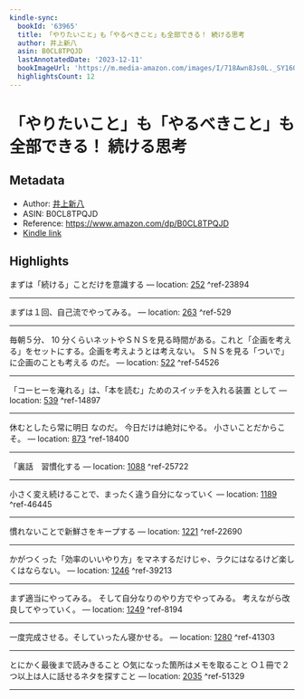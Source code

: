 ```yaml
---
kindle-sync:
  bookId: '63965'
  title: 「やりたいこと」も「やるべきこと」も全部できる！ 続ける思考
  author: 井上新八
  asin: B0CL8TPQJD
  lastAnnotatedDate: '2023-12-11'
  bookImageUrl: 'https://m.media-amazon.com/images/I/718Awn8Js0L._SY160.jpg'
  highlightsCount: 12
---
```

# 「やりたいこと」も「やるべきこと」も全部できる！ 続ける思考
## Metadata
* Author: [井上新八](https://www.amazon.comundefined)
* ASIN: B0CL8TPQJD
* Reference: https://www.amazon.com/dp/B0CL8TPQJD
* [Kindle link](kindle://book?action=open&asin=B0CL8TPQJD)

## Highlights
まずは「続ける」ことだけを意識する — location: [252](kindle://book?action=open&asin=B0CL8TPQJD&location=252) ^ref-23894

---
まずは１回、自己流でやってみる。 — location: [263](kindle://book?action=open&asin=B0CL8TPQJD&location=263) ^ref-529

---
毎朝５分、 10 分くらいネットやＳＮＳを見る時間がある。これと「企画を考える」をセットにする。企画を考えようとは考えない。 ＳＮＳを見る「ついで」に企画のことも考える のだ。 — location: [522](kindle://book?action=open&asin=B0CL8TPQJD&location=522) ^ref-54526

---
「コーヒーを淹れる」は、「本を読む」ためのスイッチを入れる装置 として — location: [539](kindle://book?action=open&asin=B0CL8TPQJD&location=539) ^ref-14897

---
休むとしたら常に明日 なのだ。 今日だけは絶対にやる。 小さいことだからこそ。 — location: [873](kindle://book?action=open&asin=B0CL8TPQJD&location=873) ^ref-18400

---
「裏話　習慣化する — location: [1088](kindle://book?action=open&asin=B0CL8TPQJD&location=1088) ^ref-25722

---
小さく変え続けることで、まったく違う自分になっていく — location: [1189](kindle://book?action=open&asin=B0CL8TPQJD&location=1189) ^ref-46445

---
慣れないことで新鮮さをキープする — location: [1221](kindle://book?action=open&asin=B0CL8TPQJD&location=1221) ^ref-22690

---
かがつくった「効率のいいやり方」をマネするだけじゃ、ラクにはなるけど楽しくはならない。 — location: [1246](kindle://book?action=open&asin=B0CL8TPQJD&location=1246) ^ref-39213

---
まず適当にやってみる。 そして自分なりのやり方でやってみる。 考えながら改良してやっていく。 — location: [1249](kindle://book?action=open&asin=B0CL8TPQJD&location=1249) ^ref-8194

---
一度完成させる。そしていったん寝かせる。 — location: [1280](kindle://book?action=open&asin=B0CL8TPQJD&location=1280) ^ref-41303

---
とにかく最後まで読みきること ○気になった箇所はメモを取ること ○１冊で２つ以上は人に話せるネタを探すこと — location: [2035](kindle://book?action=open&asin=B0CL8TPQJD&location=2035) ^ref-51329

---
